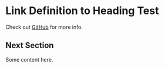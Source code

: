 # Link Definition to Heading Test

Check out [GitHub][github] for more info.

[github]: https://github.com

## Next Section

Some content here.
